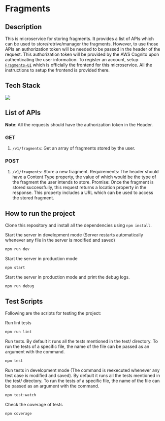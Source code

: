 # Fragments

## Description

This is microservice for storing fragments. It provides a list of APIs which can be used to store/retrive/manager the fragments. However, to use those APIs an authorization token will be needed to be passed in the header of the request. This authorization token will be provided by the AWS Cognito upon authenticating the user information. To register an account, setup <a href="https://github.com/busycaesar/Fragments-UI" target="_blank">`Fragments-UI`</a> which is officially the frontend for this microservice. All the instructions to setup the frontend is provided there.

## Tech Stack

<img src="https://skillicons.dev/icons?i=nodejs,express,jest,docker,aws,githubactions" />

## List of APIs

**Note**: All the requests should have the authorization token in the Header. 

### GET 
1. `/v1/fragments`: Get an array of fragments stored by the user.

### POST
1. `/v1/fragments`: Store a new fragment.
Requirements: The header should have a Content Type property, the value of which would be the type of the fragment the user intends to store.
Promise: Once the fragment is stored successfully, this request returns a location property in the response. This property includes a URL which can be used to access the stored fragment.

## How to run the project

Clone this repository and install all the dependencies using `npm install`.

Start the server in development mode (Server restarts automatically whenever any file in the server is modified and saved)

```bash
npm run dev
```

Start the server in production mode

```bash
npm start
```

Start the server in production mode and print the debug logs. 

```bash
npm run debug
```

## Test Scripts

Following are the scripts for testing the project:

Run lint tests

```bash
npm run lint
```

Run tests. By default it runs all the tests mentioned in the test/ directory. To run the tests of a specific file, the name of the file can be passed as an argument with the command.

```bash
npm test
```

Run tests in development mode (The command is reexecuted whenever any test case is modified and saved). By default it runs all the tests mentioned in the test/ directory. To run the tests of a specific file, the name of the file can be passed as an argument with the command.

```bash
npm test:watch
```

Check the coverage of tests

```bash
npm coverage
```
